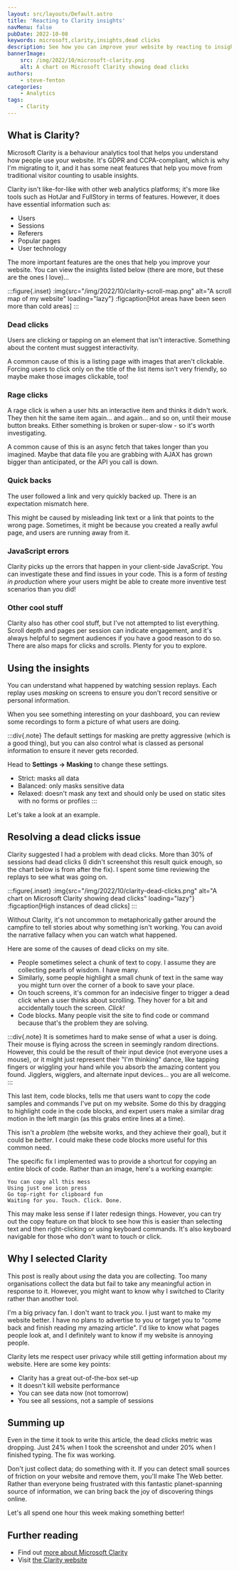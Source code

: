 ```yaml
---
layout: src/layouts/Default.astro
title: 'Reacting to Clarity insights'
navMenu: false
pubDate: 2022-10-08
keywords: microsoft,clarity,insights,dead clicks
description: See how you can improve your website by reacting to insights from Microsoft Clarity.
bannerImage:
    src: /img/2022/10/microsoft-clarity.png
    alt: A chart on Microsoft Clarity showing dead clicks
authors:
    - steve-fenton
categories:
    - Analytics
tags:
    - Clarity
---
```


## What is Clarity?

Microsoft Clarity is a behaviour analytics tool that helps you understand how people use your website. It's GDPR and CCPA-compliant, which is why I'm migrating to it, and it has some neat features that help you move from traditional visitor counting to usable insights.

Clarity isn't like-for-like with other web analytics platforms; it's more like tools such as HotJar and FullStory in terms of features. However, it does have essential information such as:

- Users
- Sessions
- Referers
- Popular pages
- User technology

The more important features are the ones that help you improve your website. You can view the insights listed below (there are more, but these are the ones I love)...

:::figure{.inset}
:img{src="/img/2022/10/clarity-scroll-map.png" alt="A scroll map of my website" loading="lazy"}
:figcaption[Hot areas have been seen more than cold areas]
:::

### Dead clicks

Users are clicking or tapping on an element that isn't interactive. Something about the content must suggest interactivity.

A common cause of this is a listing page with images that aren't clickable. Forcing users to click only on the title of the list items isn't very friendly, so maybe make those images clickable, too!

### Rage clicks

A rage click is when a user hits an interactive item and thinks it didn't work. They then hit the same item again... and again... and so on, until their mouse button breaks. Either something is broken or super-slow - so it's worth investigating.

A common cause of this is an async fetch that takes longer than you imagined. Maybe that data file you are grabbing with AJAX has grown bigger than anticipated, or the API you call is down.

### Quick backs

The user followed a link and very quickly backed up. There is an expectation mismatch here.

This might be caused by misleading link text or a link that points to the wrong page. Sometimes, it might be because you created a really awful page, and users are running away from it.

### JavaScript errors

Clarity picks up the errors that happen in your client-side JavaScript. You can investigate these and find issues in your code. This is a form of *testing in production* where your users might be able to create more inventive test scenarios than you did!

### Other cool stuff

Clarity also has other cool stuff, but I've not attempted to list everything. Scroll depth and pages per session can indicate engagement, and it's always helpful to segment audiences if you have a good reason to do so. There are also maps for clicks and scrolls. Plenty for you to explore.

## Using the insights

You can understand what happened by watching session replays. Each replay uses *masking* on screens to ensure you don't record sensitive or personal information.

When you see something interesting on your dashboard, you can review some recordings to form a picture of what users are doing.

:::div{.note}
The default settings for masking are pretty aggressive (which is a good thing), but you can also control what is classed as personal information to ensure it never gets recorded.

Head to **Settings -> Masking** to change these settings.

- Strict: masks all data
- Balanced: only masks sensitive data
- Relaxed: doesn't mask any text and should only be used on static sites with no forms or profiles
:::

Let's take a look at an example.

## Resolving a dead clicks issue

Clarity suggested I had a problem with dead clicks. More than 30% of sessions had dead clicks (I didn't screenshot this result quick enough, so the chart below is from after the fix). I spent some time reviewing the replays to see what was going on.

:::figure{.inset}
:img{src="/img/2022/10/clarity-dead-clicks.png" alt="A chart on Microsoft Clarity showing dead clicks" loading="lazy"}
:figcaption[High instances of dead clicks]
:::

Without Clarity, it's not uncommon to metaphorically gather around the campfire to tell stories about why something isn't working. You can avoid the narrative fallacy when you can watch what happened.

Here are some of the causes of dead clicks on my site.

- People sometimes select a chunk of text to copy. I assume they are collecting pearls of wisdom. I have many.
- Similarly, some people highlight a small chunk of text in the same way you might turn over the corner of a book to save your place.
- On touch screens, it's common for an indecisive finger to trigger a dead click when a user thinks about scrolling. They hover for a bit and accidentally touch the screen. *Click!*
- Code blocks. Many people visit the site to find code or command because that's the problem they are solving.

:::div{.note}
It is sometimes hard to make sense of what a user is doing. Their mouse is flying across the screen in seemingly random directions. However, this could be the result of their input device (not everyone uses a mouse), or it might just represent their "I'm thinking" dance, like tapping fingers or wiggling your hand while you absorb the amazing content you found. Jigglers, wigglers, and alternate input devices... you are all welcome.
:::

This last item, code blocks, tells me that users want to copy the code samples and commands I've put on my website. Some do this by dragging to highlight code in the code blocks, and expert users make a similar drag motion in the left margin (as this grabs entire lines at a time).

This isn't a *problem* (the website works, and they achieve their goal), but it could be *better*. I could make these code blocks more useful for this common need.

The specific fix I implemented was to provide a shortcut for copying an entire block of code. Rather than an image, here's a working example:

```
You can copy all this mess
Using just one icon press
Go top-right for clipboard fun
Waiting for you. Touch. Click. Done.
```

This may make less sense if I later redesign things. However, you can try out the copy feature on that block to see how this is easier than selecting text and then right-clicking or using keyboard commands. It's also keyboard navigable for those who don't want to touch or click.

## Why I selected Clarity

This post is really about *using* the data you are collecting. Too many organisations collect the data but fail to take any meaningful action in response to it. However, you might want to know why I switched to Clarity rather than another tool.

I'm a big privacy fan. I don't want to track _you_. I just want to make my website better. I have no plans to advertise to you or target you to "come back and finish reading my amazing article". I'd like to know what pages people look at, and I definitely want to know if my website is annoying people.

Clarity lets me respect user privacy while still getting information about my website.
Here are some key points:

- Clarity has a great out-of-the-box set-up
- It doesn't kill website performance
- You can see data now (not tomorrow)
- You see all sessions, not a sample of sessions

## Summing up

Even in the time it took to write this article, the dead clicks metric was dropping. Just 24% when I took the screenshot and under 20% when I finished typing. The fix was working.

Don't just collect data; do something with it. If you can detect small sources of friction on your website and remove them, you'll make The Web better. Rather than everyone being frustrated with this fantastic planet-spanning source of information, we can bring back the joy of discovering things online.

Let's all spend one hour this week making something better!

## Further reading

- Find out [more about Microsoft Clarity](https://learn.microsoft.com/en-us/clarity/?WT.mc_id=DT-MVP-5002938)
- Visit [the Clarity website](https://clarity.microsoft.com/)